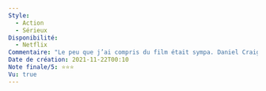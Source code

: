 ```yaml
---
Style:
  - Action
  - Sérieux
Disponibilité:
  - Netflix
Commentaire: "Le peu que j’ai compris du film était sympa. Daniel Craig sauve un peu l’ensemble. C’est pas évident de suivre le fil. "
Date de création: 2021-11-22T00:10
Note finale/5: ⭐⭐⭐
Vu: true
---
```

